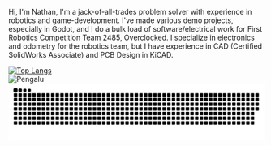 Hi, I'm Nathan, I'm a jack-of-all-trades problem solver with experience in robotics and game-development. I've made various demo projects, especially in Godot, and I do a bulk load of software/electrical work for First Robotics Competition Team 2485, Overclocked. I specialize in electronics and odometry for the robotics team, but I have experience in CAD (Certified SolidWorks Associate) and PCB Design in KiCAD.

[![Top Langs](https://github-readme-stats.vercel.app/api/top-langs/?username=Pengalu&theme=synthwave)](https://github.com/anuraghazra/github-readme-stats)
<br>
<img src="https://github-readme-streak-stats.herokuapp.com/?user=Pengalu&theme=gruvbox" alt="Pengalu"/>
<br>
![snake gif dark](https://github.com/Pengalu/Pengalu/blob/output/github-snake-dark.svg)

